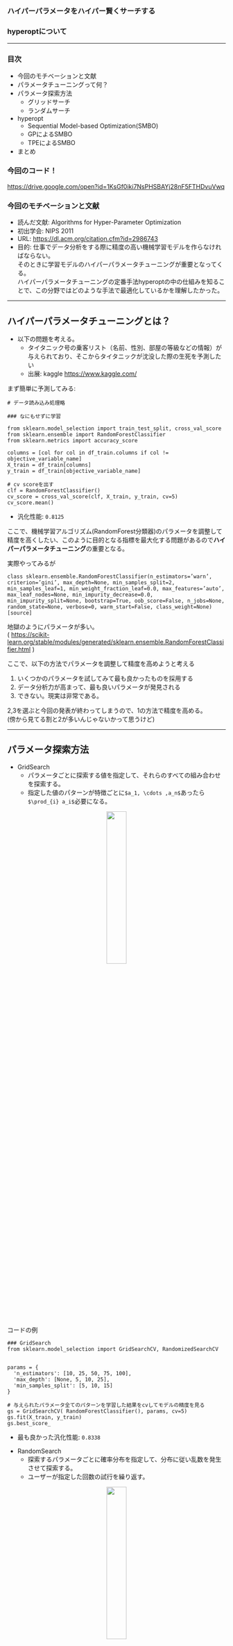 ### ハイパーパラメータをハイパー賢くサーチする  
### hyperoptについて

---

### 目次
- 今回のモチベーションと文献
- パラメータチューニングって何？
- パラメータ探索方法
  - グリッドサーチ
  - ランダムサーチ
- hyperopt
  - Sequential Model-based Optimization(SMBO)
  - GPによるSMBO
  - TPEによるSMBO
- まとめ

>>>

### 今回のコード！

https://drive.google.com/open?id=1KsGf0iki7NsPHSBAYj28nF5FTHDvuVwq

>>>

### 今回のモチベーションと文献
- 読んだ文献: Algorithms for Hyper-Parameter Optimization
- 初出学会: NIPS 2011
- URL: https://dl.acm.org/citation.cfm?id=2986743
- 目的: 仕事でデータ分析をする際に精度の高い機械学習モデルを作らなければならない。  
  そのときに学習モデルのハイパーパラメータチューニングが重要となってくる。  
  ハイパーパラメータチューニングの定番手法hyperoptの中の仕組みを知ることで、この分野ではどのような手法で最適化しているかを理解したかった。

---

## ハイパーパラメータチューニングとは？

>>>

- 以下の問題を考える。
  - タイタニック号の乗客リスト（名前、性別、部屋の等級などの情報）が与えられており、そこからタイタニックが沈没した際の生死を予測したい
  - 出展: kaggle https://www.kaggle.com/

>>>

まず簡単に予測してみる:

```
# データ読み込み処理略

### なにもせずに学習

from sklearn.model_selection import train_test_split, cross_val_score
from sklearn.ensemble import RandomForestClassifier
from sklearn.metrics import accuracy_score

columns = [col for col in df_train.columns if col != objective_variable_name]
X_train = df_train[columns]
y_train = df_train[objective_variable_name]

# cv scoreを出す
clf = RandomForestClassifier()
cv_score = cross_val_score(clf, X_train, y_train, cv=5)
cv_score.mean()
```

- 汎化性能: `0.8125`

>>>

ここで、機械学習アルゴリズム(RandomForest分類器)のパラメータを調整して精度を高くしたい、このように目的となる指標を最大化する問題があるので**ハイパーパラメータチューニング**の重要となる。

実際やってみるが

```
class sklearn.ensemble.RandomForestClassifier(n_estimators=’warn’, criterion=’gini’, max_depth=None, min_samples_split=2, min_samples_leaf=1, min_weight_fraction_leaf=0.0, max_features=’auto’, max_leaf_nodes=None, min_impurity_decrease=0.0, min_impurity_split=None, bootstrap=True, oob_score=False, n_jobs=None, random_state=None, verbose=0, warm_start=False, class_weight=None)[source]
```

地獄のようにパラメータが多い。  
( https://scikit-learn.org/stable/modules/generated/sklearn.ensemble.RandomForestClassifier.html )

>>>

ここで、以下の方法でパラメータを調整して精度を高めようと考える

1. いくつかのパラメータを試してみて最も良かったものを採用する
2. データ分析力が高まって、最も良いパラメータが発見される
3. できない。現実は非常である。

2,3を選ぶと今回の発表が終わってしまうので、1の方法で精度を高める。  
(傍から見てる割と2が多いんじゃないかって思うけど)

---

## パラメータ探索方法

>>>

- GridSearch
  - パラメータごとに探索する値を指定して、それらのすべての組み合わせを探索する。
  - 指定した値のパターンが特徴ごとに`$a_1, \cdots ,a_n$`あったら`$\prod_{i} a_i$`必要になる。

<div style="text-align:center;">
<img src="img/hyperopt/gridsearch.png" height="30%" width="30%">
</div>

>>>

コードの例

```
### GridSearch
from sklearn.model_selection import GridSearchCV, RandomizedSearchCV


params = {
  'n_estimators': [10, 25, 50, 75, 100],
  'max_depth': [None, 5, 10, 25],
  'min_samples_split': [5, 10, 15]
}

# 与えられたパラメータ全てのパターンを学習した結果をcvしてモデルの精度を見る
gs = GridSearchCV( RandomForestClassifier(), params, cv=5)
gs.fit(X_train, y_train)
gs.best_score_
```

- 最も良かった汎化性能: `0.8338`

>>>

- RandomSearch
  - 探索するパラメータごとに確率分布を指定して、分布に従い乱数を発生させて探索する。
  - ユーザーが指定した回数の試行を繰り返す。

<div style="text-align:center;">
<img src="img/hyperopt/randomsearch.png" height="30%" width="30%">
</div>

>>>

コードの例

```
param_dists = {
  'n_estimators': sp_randint(10, 100),
  'max_depth': sp_randint(5, 50),
  'min_samples_split': sp_randint(5, 20)
}

rs = RandomizedSearchCV( RandomForestClassifier(), param_dists, n_iter=60, cv=5)
rs.fit(X_train, y_train)
```

- 最も良かった汎化性能: `0.8350`

---

## hyperoptとは

>>>

- GridSearchはユーザーが指定した値を総当たりしていて、RandomSearchは乱数で探索しているだけである。
- もっと賢くパラメータ探索できないか？
- hyperoptではハイパーパラメータチューニングに適した探索を行える！

>>>

### 問題の定式化
- 最適化したい対象: モデルの汎化性能や、テストデータの精度
- 探索範囲: 学習モデルのハイパーパラメータ
- 問題: 最適化関数は逐次学習しないと得られず、学習のたびに時間がかかってしまう(ブラックボックス関数最適化)

<div style="text-align:center;">
<img src="img/hyperopt/blackbox.png" height="50%" width="50%">
</div>

>>>

### Sequential Model-based Optimization(SMBO)
- hyperoptはSMBOというベースとなるアルゴリズムを使ってる。

<div style="text-align:center;">
<img src="img/hyperopt/SMBO.PNG">
</div>

- 最適化したい関数`$f$`に対して、最適な値（上ではlossを考えてfの最小値を求めようとしている）を求めるアルゴリズムである。

>>>

- 最適化する`$f$`の代わりになる確率関数(surrogate)を考えて、最適な値を求めていく。
- 探索するたびにsurrogateの確率モデルを更新していき最適化を行う。
- `$S$`: 期待値関数、surrogateを評価するための関数
  - surrogateの期待値が最小となるようなハイパーパラメータを求めるために使われる。
- `$M$`: surrogateの関数を表現する確率モデル。探索済みデータ`$D_t$`を受け取るごとにパラメータ`$x$`を受け取ったときの`$y$`の確率`$p(y|x, D_t)$`の分布となっている。

>>>

- SMBOは`$S$`と`$M$`を予め指定しなければいけない
- hyperoptでは
  - `$S$`はExpected Improvement(EI)という関数を用意(`$y^*$`はその時点でのベストな値)

`$$EI_{y^*} (x) = \int_{\mathbb{R}} max(y^*-y,0)p_M(y|x)dy$$`

  - `$M$`にはガウス過程(Gaussian Process, GP)とTree Parzen Estimator(TPE)を用いる。

>>>

- SMBOの直観的な図（ニューラルネットワークの隠れ層を最適化する例）

<div style="text-align:center;">
<img src="img/hyperopt/expected-improvement-example.png" height="50%" width="50%">
</div>

- 図のように探索したデータを使い逐次最適な解を見つけていくのがこの手法の肝

>>>

理論の解説は疲れるので、とりあえずコード例

```
from hyperopt import hp, tpe, Trials, fmin

# 探索範囲
hyperopt_params = {
    'n_estimators': 10 + hp.randint('n_estimators', 91),
    'max_depth': 5 + hp.randint('max_depth', 46),
    'min_samples_split': 5 + hp.randint('min_samples_split', 16)
}

scores = []
def objective(params, X_train, y_train):
    clf = RandomForestClassifier(**params)
    cv_score = cross_val_score(clf, X_train, y_train, cv=5)
    scores.append(cv_score.mean())
    return -1 * cv_score.mean()

obj = lambda params: objective(params, X_train, y_train)
iter_num = 60 # iteration回数
trials = Trials() # 試行の過程を記録するインスタンス

# 探索方法はTPEを使う
best = fmin(obj, hyperopt_params, algo=tpe.suggest, max_evals=iter_num, trials=trials, verbose=1)
```

- 結果: `0.836`

>>>

### ハイパーパラメータチューニングの精度比較

<div style="text-align:center;">
<img src="img/hyperopt/param_tune_boxplot.png" height="50%" width="50%">
</div>

---

## GPとTPE

>>>

### GP
- SMBOの確率モデル`$M$`にガウス過程(GP)を用いる。
- GPとは確率過程`$(X_t)_{t\in T}$`に対して、`$k$`個の確率変数を抜き出したとき`$k$`次元ガウス分布になる確率過程のことをいう: `$(X_{t_1},\cdots , X_{t_k})\sim N_k(\mu, \Sigma)$`
  - 平均と分散は`$t$`に関する1変数関数、2変数関数となるので、無限次元のガウス分布と言われたりする。
- ガウス過程モデルの推定は、データ`$D=(x_1,y_1),\cdots , (x_n,y_n)$`が与えられたとき、新しいデータ`$x$`が来た時の`$y$`の分布を推定する。
  - `$y\sim N(\mu(x;D),K(x;D))$`を求める。(Pythonで学ぶ統計的機械学習 13章)

>>>

- hyperoptではGPの推定に以下の工夫をしている
  - 離散値データに対して[EDA](https://en.wikipedia.org/wiki/Estimation_of_distribution_algorithm)(Estimation of Distribution)を利用する
  - 連続値データに対しては[CMA-ES](https://ja.wikipedia.org/wiki/CMA-ES)(Covariance Matrix Adaptation - Evolution Strategy)を利用する
    - ざっくりいえばEDAもCMA-ESもGAみたいなもの（[EA](https://en.wikipedia.org/wiki/Evolutionary_algorithm)という分類）
  - パラメータ間の関連はGPで表現できないので、別途木構造とグループで管理して、グループごとにGPを定義する。

>>>

### TPE
- GPは`$p(y|x)$`をモデル化していたが、TPEでは以下のモデルをする
`
\[
p(x|y)=\left\{ 
  \begin{array}{ll}
  l(x) & y < y^{*} \\
  g(x) & y \geq y^{*}
  \end{array}
\right.
\]
`
- `$l,g$`は確率密度関数で、データから推定する（[カーネル密度推定](https://ja.wikipedia.org/wiki/%E3%82%AB%E3%83%BC%E3%83%8D%E3%83%AB%E5%AF%86%E5%BA%A6%E6%8E%A8%E5%AE%9A)）
- 特に、`$y$`と`$y^*$`の分位数を`$p(y < y^{*})=\gamma$`と定める。
- TPEの推定のため以下の式を得られる。
`
\[
  \begin{align*}
  EI_{y^*}(x)&=\int^{y^*}_{-\infty} (y^*-y)p(y|x)dy = \int^{y^*}_{-\infty} (y^*-y)\frac{y(x|y)p(y)}{p(x)}dy\\
  &\propto (\gamma+(1-\gamma)\frac{g(x)}{l(x)})^{-1}
  \end{align*}
\]
`

>>>

### 一応計算する
- 微妙に論文に計算ミスがあったのでやってみる
- まず、`$p(y < y^{*}) = \int_{-\infty}^{y^*} p(y)dy$`に注意する。
- `$EI_{y^*}(x)$`の分母の`$p(x)$`を計算する:
`
\[
p(x) = \int_{\mathbb{R}} p(x|y)p(y)dy = \int_{-\infty}^{y^*}+\int_{y^*}^\infty = \gamma l(x)+(1-\gamma)g(x)
\]
`

>>>

### 計算②
- 続いて、`$EI_{y^*}(x)$`の分子を計算する:

`$$\int^{y^*}_{-\infty} (y^*-y)y(x|y)p(y)dy = l(x)\int^{y^*}_{-\infty} (y^*-y)p(y)dy$$`
に対して、`$y^*-y$`をばらし、`$\gamma=\int_{-\infty}^{y^*} p(y)dy$`を使うと
`$$ l(x)\int^{y^*}_{-\infty} (y^*-y)p(y)dy = l(x)\left( y^*\gamma - \int^{y^*}_{-\infty}yp(y)dy\right)$$`

>>>

### 計算③

よって、`$\gamma y^*-\int^{y^*}_{-\infty}yp(y)dy$`は`$x$`に無関係なので

`\[
  \begin{align*}
  EI_{y^*}(x)&=\frac{l(x)}{\gamma l(x)+(1-\gamma)g(x)}\left(\gamma y^*-\int^{y^*}_{-\infty}yp(y)dy\right)\\
  &\propto \left(\gamma+(1-\gamma)\frac{g(x)}{l(x)}\right)^{-1}
  \end{align*}
\]`

が得られる。

---

## まとめ

>>>

- わかったこと
  - チューニングの代表手法であるhyperoptの仕組みを理解することができた
    - 枠組みとなるアルゴリズム(SMBO)を用いて、GP,TPEという確率過程についてベイズ推定する
    - スコアを出力する関数はブラックボックスなので、基準となる関数を代理のものとして近似する
    - ハイパーパラメータをサンプリングしながら、逐次基準となる分布を更新していく
- わからなかったこと
  - SMBOがブラックボックス関数の最適解を得ることの理論を知りたかったが、関連論文を読み切れなかった。
    - SMBOのSとMがブラックボックス関数の構造とどれほど関係があるのかなどの数理的裏付けを知りたい。
  - ベイズ推定がふんわりとしか理解できてないので、具体的な計算をどうするかまで踏み込めなかった。
  
>>>

- 参考文献
  - [Algorithms for Hyper-Parameter Optimization](https://papers.nips.cc/paper/4443-algorithms-for-hyper-parameter-optimization.pdf)
  - [Sequential Model-Based Optimization for General Algorithm Configuration](https://www.cs.ubc.ca/~hutter/papers/10-TR-SMAC.pdf)
  - Trevor Hastie, 統計的機械学習の基礎 (共立出版)
  - 金森敬文, Pythonで学ぶ統計的機械学習 (オーム社)
  - 佐藤一誠, ノンパラメトリックベイズ (講談社 MLP)
  - 渡辺澄夫, ベイズ統計の理論と方法 (オーム社)
- 参考ページ
  - [hyperoptって何してんの？](https://qiita.com/kenchin110100/items/ac3edb480d789481f134)
  - [Hyperoptとその周辺について](https://www.slideshare.net/hskksk/hyperopt)
  - [Hyperparameter optimization for Neural Networks](http://neupy.com/2016/12/17/hyperparameter_optimization_for_neural_networks.html)
  - [シンプルなベイズ最適化について](https://adtech.cyberagent.io/research/archives/24)